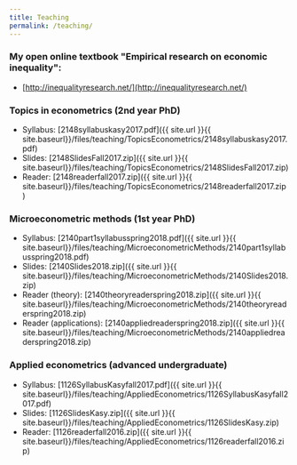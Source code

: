 ```yaml
---
title: Teaching
permalink: /teaching/
---
```


### My open online textbook "Empirical research on economic inequality":
* [http://inequalityresearch.net/](http://inequalityresearch.net/) 



### Topics in econometrics (2nd year PhD)

* Syllabus: [2148syllabuskasy2017.pdf]({{ site.url }}{{ site.baseurl}}/files/teaching/TopicsEconometrics/2148syllabuskasy2017.pdf) 
* Slides: [2148SlidesFall2017.zip]({{ site.url }}{{ site.baseurl}}/files/teaching/TopicsEconometrics/2148SlidesFall2017.zip) 
* Reader: [2148readerfall2017.zip]({{ site.url }}{{ site.baseurl}}/files/teaching/TopicsEconometrics/2148readerfall2017.zip) 


### Microeconometric methods (1st year PhD)
* Syllabus: [2140part1syllabusspring2018.pdf]({{ site.url }}{{ site.baseurl}}/files/teaching/MicroeconometricMethods/2140part1syllabusspring2018.pdf) 
* Slides: [2140Slides2018.zip]({{ site.url }}{{ site.baseurl}}/files/teaching/MicroeconometricMethods/2140Slides2018.zip) 
* Reader (theory): [2140theoryreaderspring2018.zip]({{ site.url }}{{ site.baseurl}}/files/teaching/MicroeconometricMethods/2140theoryreaderspring2018.zip) 
* Reader (applications): [2140appliedreaderspring2018.zip]({{ site.url }}{{ site.baseurl}}/files/teaching/MicroeconometricMethods/2140appliedreaderspring2018.zip) 

### Applied econometrics (advanced undergraduate)
* Syllabus: [1126SyllabusKasyfall2017.pdf]({{ site.url }}{{ site.baseurl}}/files/teaching/AppliedEconometrics/1126SyllabusKasyfall2017.pdf) 
* Slides: [1126SlidesKasy.zip]({{ site.url }}{{ site.baseurl}}/files/teaching/AppliedEconometrics/1126SlidesKasy.zip) 
* Reader: [1126readerfall2016.zip]({{ site.url }}{{ site.baseurl}}/files/teaching/AppliedEconometrics/1126readerfall2016.zip) 
